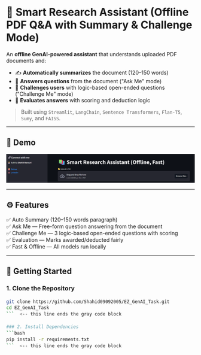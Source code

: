 # 📄 Smart Research Assistant (Offline PDF Q&A with Summary & Challenge Mode)

An **offline GenAI-powered assistant** that understands uploaded PDF documents and:

- ✍️ **Automatically summarizes** the document (120–150 words)
- 💬 **Answers questions** from the document ("Ask Me" mode)
- 🧠 **Challenges users** with logic-based open-ended questions ("Challenge Me" mode)
- 🧮 **Evaluates answers** with scoring and deduction logic

> Built using `Streamlit`, `LangChain`, `Sentence Transformers`, `Flan-T5`, `Sumy`, and `FAISS`.

---

## 📸 Demo

![App Demo](https://github.com/Shahid09092005/EZ_GenAI_Task/blob/main/assets/image.png)

---

## ⚙️ Features

✅ Auto Summary (120–150 words paragraph)  
✅ Ask Me — Free-form question answering from the document  
✅ Challenge Me — 3 logic-based open-ended questions with scoring  
✅ Evaluation — Marks awarded/deducted fairly  
✅ Fast & Offline — All models run locally

---

## 🚀 Getting Started

### 1. Clone the Repository
```bash
git clone https://github.com/Shahid09092005/EZ_GenAI_Task.git
cd EZ_GenAI_Task
```  <-- this line ends the gray code block

### 2. Install Dependencies
```bash
pip install -r requirements.txt
```  <-- this line ends the gray code block

